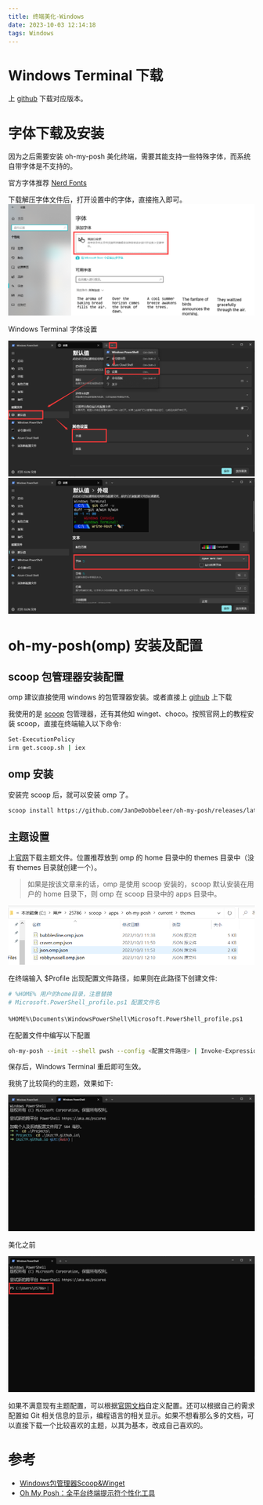 ```yaml
---
title: 终端美化-Windows
date: 2023-10-03 12:14:18
tags: Windows
---
```


# Windows Terminal 下载

上 [github](https://github.com/microsoft/terminal/releases) 下载对应版本。

# 字体下载及安装

因为之后需要安装 oh-my-posh 美化终端，需要其能支持一些特殊字体，而系统自带字体是不支持的。

官方字体推荐 [Nerd Fonts](https://www.nerdfonts.com/font-downloads)

下载解压字体文件后，打开设置中的字体，直接拖入即可。
![](https://raw.githubusercontent.com/lkzc19/blasphemy.zimg/main/drinkice/2023-10-06-22-06-04.png)

Windows Terminal 字体设置

![](https://raw.githubusercontent.com/lkzc19/blasphemy.zimg/main/drinkice/2023-10-06-22-15-14.png)
![](https://raw.githubusercontent.com/lkzc19/blasphemy.zimg/main/drinkice/2023-10-06-22-17-00.png)

# oh-my-posh(omp) 安装及配置

## scoop 包管理器安装配置

omp 建议直接使用 windows 的包管理器安装。或者直接上 [github](https://github.com/JanDeDobbeleer/oh-my-posh/releases) 上下载

我使用的是 [scoop](https://scoop.sh/) 包管理器，还有其他如 winget、choco。按照官网上的教程安装 scoop，直接在终端输入以下命令:

```bash
Set-ExecutionPolicy
irm get.scoop.sh | iex
```

## omp 安装

安装完 scoop 后，就可以安装 omp 了。

```bash
scoop install https://github.com/JanDeDobbeleer/oh-my-posh/releases/latest/download/oh-my-posh.json
```

## 主题设置

上[官网](https://ohmyposh.dev/docs/themes)下载主题文件。位置推荐放到 omp 的 home 目录中的 themes 目录中（没有 themes 目录就创建一个）。

> 如果是按该文章来的话，omp 是使用 scoop 安装的，scoop 默认安装在用户的 home 目录下，则 omp 在 scoop 目录中的 apps 目录中。

![](https://raw.githubusercontent.com/lkzc19/blasphemy.zimg/main/drinkice/2023-10-06-22-37-56.png)

在终端输入 $Profile 出现配置文件路径，如果则在此路径下创建文件:

```bash
# %HOME% 用户的home目录，注意替换
# Microsoft.PowerShell_profile.ps1 配置文件名

%HOME%\Documents\WindowsPowerShell\Microsoft.PowerShell_profile.ps1
```

在配置文件中编写以下配置

```bash
oh-my-posh --init --shell pwsh --config <配置文件路径> | Invoke-Expression
```

保存后，Windows Terminal 重启即可生效。

我挑了比较简约的主题，效果如下:

![](https://raw.githubusercontent.com/lkzc19/blasphemy.zimg/main/drinkice/2023-10-06-22-52-15.png)

美化之前

![](https://raw.githubusercontent.com/lkzc19/blasphemy.zimg/main/drinkice/2023-10-06-22-49-07.png)

如果不满意现有主题配置，可以根据[官网文档](https://ohmyposh.dev/docs/configuration/general)自定义配置。还可以根据自己的需求配置如 Git 相关信息的显示，编程语言的相关显示。如果不想看那么多的文档，可以直接下载一个比较喜欢的主题，以其为基本，改成自己喜欢的。

# 参考

- [Windows包管理器Scoop&Winget](https://blog.csdn.net/sorcererr/article/details/131147319)
- [Oh My Posh：全平台终端提示符个性化工具](https://sspai.com/post/69911)

